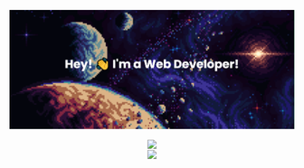 [![MasterHead](https://github.com/c1c3ro/c1c3ro/blob/3ac3ea6675679fae035d8ddb27052fb159ff5172/banner%20(5).png)](https://github.com/c1c3ro)

<div align="center"><a href="https://github.com/anuraghazra/github-readme-stats">
  <img height=200 align="center" src="https://github-readme-stats-ten-iota-45.vercel.app/api?username=c1c3ro&show_icons=true&theme=radical" />
</a>  </br>
<a href="https://github.com/anuraghazra/convoychat">
  <img height=200 align="center" src="https://github-readme-stats-ten-iota-45.vercel.app/api/top-langs/?username=c1c3ro&layout=compact&langs_count=5&card_width=320""/>
</a></div>


<!--
**c1c3ro/c1c3ro** is a ✨ _special_ ✨ repository because its `README.md` (this file) appears on your GitHub profile.

Here are some ideas to get you started:

- 🔭 I’m currently working on ...
- 🌱 I’m currently learning ...
- 👯 I’m looking to collaborate on ...
- 🤔 I’m looking for help with ...
- 💬 Ask me about ...
- 📫 How to reach me: ...
- 😄 Pronouns: ...
- ⚡ Fun fact: ...
-->
